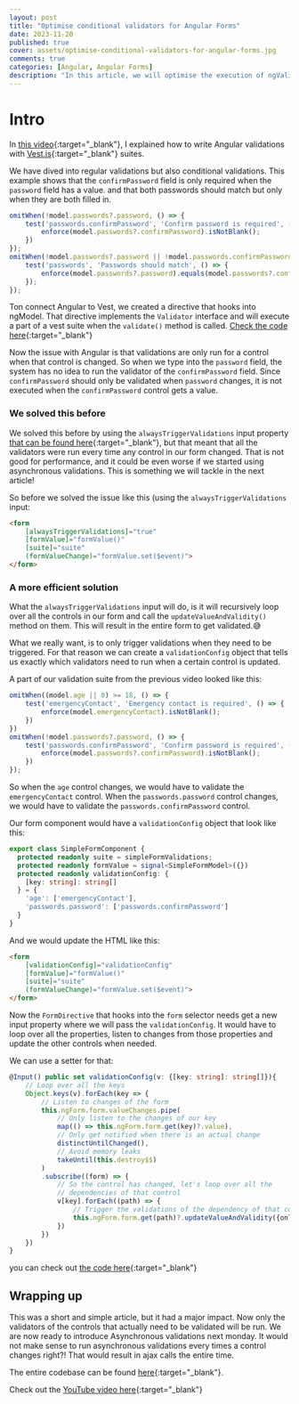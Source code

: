 ```yaml
---
layout: post
title: "Optimise conditional validators for Angular Forms"
date: 2023-11-20
published: true
cover: assets/optimise-conditional-validators-for-angular-forms.jpg
comments: true
categories: [Angular, Angular Forms]
description: "In this article, we will optimise the execution of ngValidators for Angular forms"
---
```


# Intro

In [this video](https://www.youtube.com/watch?v=vKEd9cNh5R4&t=27s){:target="_blank"}, I explained how to write Angular
validations with [Vest.js](https://vestjs.dev/){:target="_blank"} suites.

We have dived into regular validations but also conditional validations.
This example shows that the `confirmPassword` field is only required when the `password` field has a value.
and that both passwords should match but only when they are both filled in.

```typescript
omitWhen(!model.passwords?.password, () => {
    test('passwords.confirmPassword', 'Confirm password is required', () => {
        enforce(model.passwords?.confirmPassword).isNotBlank();
    })
});
omitWhen(!model.passwords?.password || !model.passwords.confirmPassword, () => {
    test('passwords', 'Passwords should match', () => {
        enforce(model.passwords?.password).equals(model.passwords?.confirmPassword);
    });
});
```

Ton connect Angular to Vest, we created a directive that hooks into ngModel.
That directive implements the `Validator` interface and will execute a part of a vest suite when
the `validate()` method is called. [Check the code here](https://github.com/simplifiedcourses/template-driven-forms/blob/main/src/app/template-driven-forms/form-model.directive.ts#L18){:target="_blank"}

Now the issue with Angular is that validations are only run for a control when that control is changed.
So when we type into the `password` field, the system has no idea to run the validator of the `confirmPassword` field.
Since `confirmPassword` should only be validated when `password` changes, it is not executed when the `confirmPassword`
control gets a value.

### We solved this before

We solved this before by using the `alwaysTriggerValidations` input property [that can be found here](https://github.com/simplifiedcourses/template-driven-forms/blob/main/src/app/template-driven-forms/form.directive.ts#L32){:target="_blank"}, but that meant that all the validators
were run every time any control in our form changed. That is not good for performance, and it could be even worse if
we started using asynchronous validations. This is something we will tackle in the next article!

So before we solved the issue like this (using the `alwaysTriggerValidations` input:

```html
<form 
    [alwaysTriggerValidations]="true"
    [formValue]="formValue()" 
    [suite]="suite" 
    (formValueChange)="formValue.set($event)">
</form>
```

### A more efficient solution

What the `alwaysTriggerValidations` input will do, is it will recursively loop over all the controls in our form
and call the `updateValueAndValidity()` method on them. This will result in the entire form to get validated.😅

What we really want, is to only trigger validations when they need to be triggered.
For that reason we can create a `validationConfig` object that tells us exactly which validators need to run
when a certain control is updated.

A part of our validation suite from the previous video looked like this:

```typescript
omitWhen((model.age || 0) >= 18, () => {
    test('emergencyContact', 'Emergency contact is required', () => {
        enforce(model.emergencyContact).isNotBlank();
    })
})
omitWhen(!model.passwords?.password, () => {
    test('passwords.confirmPassword', 'Confirm password is required', () => {
        enforce(model.passwords?.confirmPassword).isNotBlank();
    })
});
```

So when the `age` control changes, we would have to validate the `emergencyContact` control.
When the `passwords.password` control changes, we would have to validate the `passwords.confirmPassword` control.

Our form component would have a `validationConfig` object that look like this:

```typescript
export class SimpleFormComponent {
  protected readonly suite = simpleFormValidations;
  protected readonly formValue = signal<SimpleFormModel>({})
  protected readonly validationConfig: {
    [key: string]: string[]
  } = {
    'age': ['emergencyContact'],
    'passwords.password': ['passwords.confirmPassword']
  }
}
```

And we would update the HTML like this:

```html
<form 
    [validationConfig]="validationConfig"
    [formValue]="formValue()" 
    [suite]="suite" 
    (formValueChange)="formValue.set($event)">
</form>
```

Now the `FormDirective` that hooks into the `form` selector needs get a new input property where we will pass the `validationConfig`.
It would have to loop over all the properties, listen to changes from those properties and update the other
controls when needed.

We can use a setter for that:

```typescript
@Input() public set validationConfig(v: {[key: string]: string[]}){
    // Loop over all the keys
    Object.keys(v).forEach(key => {
        // Listen to changes of the form
        this.ngForm.form.valueChanges.pipe(
            // Only listen to the changes of our key
            map(() => this.ngForm.form.get(key)?.value),
            // Only get notified when there is an actual change
            distinctUntilChanged(),
            // Avoid memory leaks
            takeUntil(this.destroy$$)
        )
        .subscribe((form) => {
            // So the control has changed, let's loop over all the 
            // dependencies of that control
            v[key].forEach((path) => {
                // Trigger the validations of the dependency of that control
                this.ngForm.form.get(path)?.updateValueAndValidity({onlySelf: true, emitEvent: false})
            })
        })
    })
}
```

you can check out [the code here](https://github.com/simplifiedcourses/template-driven-forms/blob/main/src/app/template-driven-forms/form.directive.ts#L40){:target="_blank"}

## Wrapping up

This was a short and simple article, but it had a major impact.
Now only the validators of the controls that actually need to be validated will be run.
We are now ready to introduce Asynchronous validations next monday. It would not make sense
to run asynchronous validations every times a control changes right?! That would result in ajax calls
the entire time.

The entire codebase can be found [here](https://stackblitz.com/edit/stackblitz-starters-sejk7c?file=src%2Fapp%2Fcomponents%2Fsimple-form%2Fsimple-form.component.ts){:target="_blank"}.

Check out the [YouTube video here](https://youtu.be/cvhEPtlttq0){:target="_blank"}